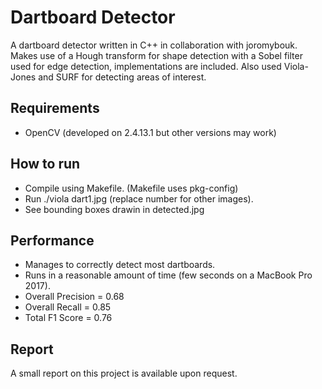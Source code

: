 # Dartboard Detector
A dartboard detector written in C++ in collaboration with joromybouk.
Makes use of a Hough transform for shape detection with a Sobel filter used for edge detection, implementations are included.
Also used Viola-Jones and SURF for detecting areas of interest.

## Requirements
* OpenCV (developed on 2.4.13.1 but other versions may work)
## How to run
* Compile using Makefile. (Makefile uses pkg-config)
* Run ./viola dart1.jpg (replace number for other images).
* See bounding boxes drawin in detected.jpg
## Performance
* Manages to correctly detect most dartboards.
* Runs in a reasonable amount of time (few seconds on a MacBook Pro 2017).
* Overall Precision = 0.68
* Overall Recall = 0.85
* Total F1 Score = 0.76
## Report
A small report on this project is available upon request.
